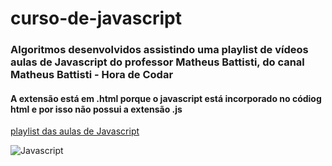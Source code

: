 # curso-de-javascript
### Algoritmos desenvolvidos assistindo uma playlist de vídeos aulas de Javascript do professor Matheus Battisti, do canal Matheus Battisti - Hora de Codar 
#### A extensão está em .html porque o javascript está incorporado no códiog html e por isso não possui a extensão .js

[playlist das aulas de Javascript](https://www.youtube.com/playlist?list=PLnDvRpP8BneysKU8KivhnrVaKpILD3gZ6)


![Javascript](https://cdn.jsdelivr.net/gh/devicons/devicon/icons/javascript/javascript-plain.svg)
          

            
          
